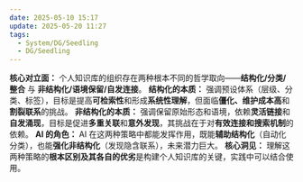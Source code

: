 ```yaml
---
date: 2025-05-10 15:17
update: 2025-05-20 11:27
tags:
  - System/DG/Seedling
  - DG/Seedling
---
```


**核心对立面：** 个人知识库的组织存在两种根本不同的哲学取向——**结构化/分类/整合** 与 **非结构化/语境保留/自发连接**。
**结构化的本质：** 强调预设体系（层级、分类、标签），目标是提高**可检索性**和形成**系统性理解**，但面临**僵化、维护成本高**和**割裂联系**的挑战。
**非结构化的本质：** 强调保留原始形态和语境，依赖**灵活链接**和**自发涌现**，目标是促进**多重关联**和**意外发现**，其挑战在于对**有效连接和搜索机制**的依赖。
**AI 的角色：** AI 在这两种策略中都能发挥作用，既能**辅助结构化**（自动化分类），也能**强化非结构化**（发现隐含联系），未来潜力巨大。
**核心洞见：** 理解这两种策略的**根本区别及其各自的优劣**是构建个人知识库的关键，实践中可以结合使用。
